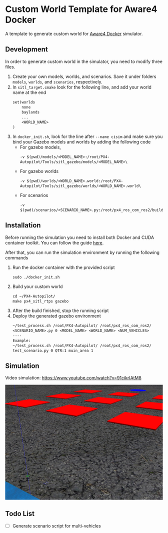 # Custom World Template for Aware4 Docker

A template to generate custom world for [Aware4 Docker](https://hub.docker.com/r/aware4docker/qtr-px4-ros2-docker-foxy) simulator.

## Development

In order to generate custom world in the simulator, you need to modify three files.

1. Create your own models, worlds, and scenarios. Save it under folders `models`, `worlds`, and `scenarios`, respectively.
2. In `sitl_target.cmake` look for the following line, and add your world name at the end
    ```
    set(worlds
        none
        baylands
        ...
        <WORLD_NAME>
    )
    ```
3. In `docker_init.sh`, look for the line after `--name cisim` and make sure you bind your Gazebo models and worlds by adding the following code
    - For gazebo models,
        ```
        -v $(pwd)/models/<MODEL_NAME>:/root/PX4-Autopilot/Tools/sitl_gazebo/models/<MODEL_NAME>\
        ```
    - For gazebo worlds
        ```
        -v $(pwd)/worlds/<WORLD_NAME>.world:/root/PX4-Autopilot/Tools/sitl_gazebo/worlds/<WORLD_NAME>.world\
        ```
    - For scenarios
        ```
        -v $(pwd)/scenarios/<SCENARIO_NAME>.py:/root/px4_ros_com_ros2/build/rtps_command/build/lib/rtps_command/<SCENARIO_NAME>.py\
        ```

## Installation

Before running the simulation you need to install both Docker and CUDA container toolkit. You can follow the guide [here](https://docs.nvidia.com/datacenter/cloud-native/container-toolkit/install-guide.html).

After that, you can run the simulation environment by running the following commands
1. Run the docker container with the provided script
    ```
    sudo ./docker_init.sh
    ```
2. Build your custom world
    ```
    cd ~/PX4-Autopilot/
    make px4_sitl_rtps gazebo
    ```
3. After the build finished, stop the running script
4. Deploy the generated gazebo environment
    ```
    ~/test_process.sh /root/PX4-Autopilot/ /root/px4_ros_com_ros2/ <SCENARIO_NAME>.py 0 <MODEL_NAME> <WORLD_NAME> <NUM_VEHICLES>
    ----
    Example:
    ~/test_process.sh /root/PX4-Autopilot/ /root/px4_ros_com_ros2/ test_scenario.py 0 QTR:1 muin_area 1
    ```



## Simulation

Video simulation: https://www.youtube.com/watch?v=91cikrIAtM8

![Environment](screenshot.png "Environment")

## Todo List

- [ ] Generate scenario script for multi-vehicles